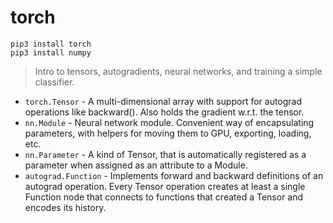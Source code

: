 # torch
```
pip3 install torch
pip3 install numpy
```

> Intro to tensors, autogradients, neural networks, and training a simple classifier.
- `torch.Tensor` - A multi-dimensional array with support for autograd operations like backward(). Also holds the gradient w.r.t. the tensor.
- `nn.Module` - Neural network module. Convenient way of encapsulating parameters, with helpers for moving them to GPU, exporting, loading, etc.
- `nn.Parameter` - A kind of Tensor, that is automatically registered as a parameter when assigned as an attribute to a Module.
- `autograd.Function` - Implements forward and backward definitions of an autograd operation. Every Tensor operation creates at least a single Function node that connects to functions that created a Tensor and encodes its history.

